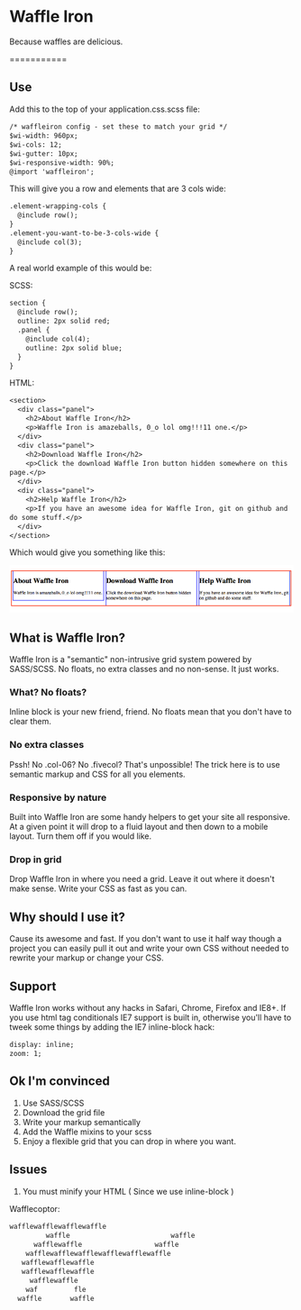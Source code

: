 # Waffle Iron
Because waffles are delicious.

===========

## Use


Add this to the top of your application.css.scss file:


    /* waffleiron config - set these to match your grid */
    $wi-width: 960px;
    $wi-cols: 12;
    $wi-gutter: 10px;
    $wi-responsive-width: 90%;
    @import 'waffleiron';



This will give you a row and elements that are 3 cols wide:

    .element-wrapping-cols {
      @include row();
  	}
  	.element-you-want-to-be-3-cols-wide {
      @include col(3);
  	}


A real world example of this would be:

SCSS:

    section {
      @include row();
      outline: 2px solid red;
      .panel {
        @include col(4);
        outline: 2px solid blue;
      }
    }
HTML:

    <section>
      <div class="panel">
        <h2>About Waffle Iron</h2>
        <p>Waffle Iron is amazeballs, 0_o lol omg!!!11 one.</p>
      </div>
      <div class="panel">
      	<h2>Download Waffle Iron</h2>
      	<p>Click the download Waffle Iron button hidden somewhere on this page.</p>
      </div>
      <div class="panel">
      	<h2>Help Waffle Iron</h2>
      	<p>If you have an awesome idea for Waffle Iron, git on github and do some stuff.</p>
      </div>
    </section>

Which would give you something like this: 

![demo](https://github.com/ajaswa/waffleiron/raw/master/demo/demo.png)


## What is Waffle Iron?
Waffle Iron is a "semantic" non-intrusive grid system powered by SASS/SCSS. No floats, no extra classes and no non-sense. It just works.



### What? No floats?
Inline block is your new friend, friend. No floats mean that you don't have to clear them.
### No extra classes
Pssh! No .col-06? No .fivecol? That's unpossible!
The trick here is to use semantic markup and CSS for all you elements.

### Responsive by nature
Built into Waffle Iron are some handy helpers to get your site all responsive. At a given point it will drop to a fluid layout and then down to a mobile layout. Turn them off if you would like.

### Drop in grid
Drop Waffle Iron in where you need a grid. Leave it out where it doesn't make sense. Write your CSS as fast as you can.

## Why should I use it?
Cause its awesome and fast. If you don't want to use it half way though a project you can easily pull it out and write your own CSS without needed to rewrite your markup or change your CSS.

## Support
Waffle Iron works without any hacks in Safari, Chrome, Firefox and IE8+. If you use html tag conditionals IE7 support is built in, otherwise you'll have to tweek some things by adding the IE7 inline-block hack:

	display: inline;
	zoom: 1;

## Ok I'm convinced
1. Use SASS/SCSS
2. Download the grid file
3. Write your markup semantically
4. Add the Waffle mixins to your scss
5. Enjoy a flexible grid that you can drop in where you want.

## Issues
1. You must minify your HTML ( Since we use inline-block )

Wafflecoptor:

	wafflewafflewafflewaffle
	         waffle							waffle
	      wafflewaffle					waffle
	    wafflewafflewafflewafflewafflewaffle
	   wafflewafflewaffle
	   wafflewafflewaffle
	     wafflewaffle
	    waf			fle
	  waffle	   waffle
